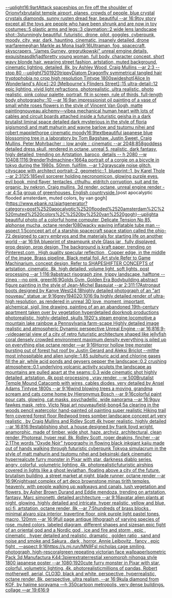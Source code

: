 [--uplight](https://www.ebank.nz/aiartgenerator?category=--uplight)[16:9](https://www.ebank.nz/aiartgenerator?category=16%3A9)[art](https://www.ebank.nz/aiartgenerator?category=art)[Attack spaceships on fire off the shoulder of Orion](https://www.ebank.nz/aiartgenerator?category=Attack%2520spaceships%2520on%2520fire%2520off%2520the%2520shoulder%2520of%2520Orion)[vfx](https://www.ebank.nz/aiartgenerator?category=vfx)[brutalist temple airport, planes, crowds of people, blue crystal crystals diamonds, sunny rusten dread fear, beautiful --ar 16:9](https://www.ebank.nz/aiartgenerator?category=brutalist%2520temple%2520airport%2C%2520planes%2C%2520crowds%2520of%2520people%2C%2520blue%2520crystal%2520crystals%2520diamonds%2C%2520sunny%2520rusten%2520dread%2520fear%2C%2520beautiful%2520--ar%252016%3A9)[toy story except all the toys are people who have been shrunk and are now in toy costumes::5 plastic arms and legs::3 claymation::2 wide lens landscape shot::3](https://www.ebank.nz/aiartgenerator?category=toy%2520story%2520except%2520all%2520the%2520toys%2520are%2520people%2520who%2520have%2520been%2520shrunk%2520and%2520are%2520now%2520in%2520toy%2520costumes%3A%3A5%2520plastic%2520arms%2520and%2520legs%3A%3A3%2520claymation%3A%3A2%2520wide%2520lens%2520landscape%2520shot%3A%3A3)[stunningly beautiful, futuristic, drone, pilot, goggles, cyberpunk, moody, city, war, dark, haunting, cinematic, insanely detailed, drone warfare](https://www.ebank.nz/aiartgenerator?category=stunningly%2520beautiful%2C%2520futuristic%2C%2520drone%2C%2520pilot%2C%2520goggles%2C%2520cyberpunk%2C%2520moody%2C%2520city%2C%2520war%2C%2520dark%2C%2520haunting%2C%2520cinematic%2C%2520insanely%2520detailed%2C%2520drone%2520warfare)[meghan Markle as Mona lisa](https://www.ebank.nz/aiartgenerator?category=meghan%2520Markle%2520as%2520Mona%2520lisa)[9:16](https://www.ebank.nz/aiartgenerator?category=9%3A16)[Ultraman, fog, spacecraft, skyscrapers, "James Gurney, gregrutkowski" unreal emgine details, exquisite](https://www.ebank.nz/aiartgenerator?category=Ultraman%2C%2520fog%2C%2520spacecraft%2C%2520skyscrapers%2C%2520%22James%2520Gurney%2C%2520gregrutkowski%22%2520unreal%2520emgine%2520details%2C%2520exquisite)[asdlkfjadf](https://www.ebank.nz/aiartgenerator?category=asdlkfjadf)[pretty young woman, full body, character concept, short wavy blonde hair, wearing street fashion, artstation, muted background, cinematic lighting, detailed, 8k, by Ashley Wood, Craig Mullins --ar 2:3 --stop 80 --uplight](https://www.ebank.nz/aiartgenerator?category=pretty%2520young%2520woman%2C%2520full%2520body%2C%2520character%2520concept%2C%2520short%2520wavy%2520blonde%2520hair%2C%2520wearing%2520street%2520fashion%2C%2520artstation%2C%2520muted%2520background%2C%2520cinematic%2520lighting%2C%2520detailed%2C%25208k%2C%2520by%2520Ashley%2520Wood%2C%2520Craig%2520Mullins%2520--ar%25202%3A3%2520--stop%252080%2520--uplight)[750](https://www.ebank.nz/aiartgenerator?category=750)[1920](https://www.ebank.nz/aiartgenerator?category=1920)[trippy](https://www.ebank.nz/aiartgenerator?category=trippy)[Diatom Dragonfly symmetrical tangled hair tryptophobia no crop high resolution Tintype 1800s](https://www.ebank.nz/aiartgenerator?category=Diatom%2520Dragonfly%2520symmetrical%2520tangled%2520hair%2520tryptophobia%2520no%2520crop%2520high%2520resolution%2520Tintype%25201800s)[wideshot](https://www.ebank.nz/aiartgenerator?category=wideshot)[[Alice In Wonderland's Alice]::20 [Melbourne's Flinders Street]::15 ultra-detail::12 epic lighting, vivid light refractions, photorealistic, ultra realistic, photo realistic, pink colour palette, portrait, fit in screen, rule of thirds, full-length body photography::10 —ar 16:9](https://www.ebank.nz/aiartgenerator?category=%5BAlice%2520In%2520Wonderland%27s%2520Alice%5D%3A%3A20%2520%5BMelbourne%27s%2520Flinders%2520Street%5D%3A%3A15%2520ultra-detail%3A%3A12%2520epic%2520lighting%2C%2520vivid%2520light%2520refractions%2C%2520photorealistic%2C%2520ultra%2520realistic%2C%2520photo%2520realistic%2C%2520pink%2520colour%2520palette%2C%2520portrait%2C%2520fit%2520in%2520screen%2C%2520rule%2520of%2520thirds%2C%2520full-length%2520body%2520photography%3A%3A10%2520%E2%80%94ar%252016%3A9)[an impressionist oil painting of a vase of small white roses flowers in the style of Vincent Van Gogh, matte painting](https://www.ebank.nz/aiartgenerator?category=an%2520impressionist%2520oil%2520painting%2520of%2520a%2520vase%2520of%2520small%2520white%2520roses%2520flowers%2520in%2520the%2520style%2520of%2520Vincent%2520Van%2520Gogh%2C%2520matte%2520painting)[nouveau,](https://www.ebank.nz/aiartgenerator?category=nouveau%2C)[alchemy](https://www.ebank.nz/aiartgenerator?category=alchemy)[—vibe](https://www.ebank.nz/aiartgenerator?category=%E2%80%94vibe)[a mechanical human heart with lots of cables and circuit boards attached inside a futuristic geisha in a dark brutalist liminal space detailed dark mysterious in the style of floria sigismondi and matt mahurin and wayne barlow and tsutomu nihei and robert mapplethorpe cinematic moody](https://www.ebank.nz/aiartgenerator?category=a%2520mechanical%2520human%2520heart%2520with%2520lots%2520of%2520cables%2520and%2520circuit%2520boards%2520attached%2520inside%2520a%2520futuristic%2520geisha%2520in%2520a%2520dark%2520brutalist%2520liminal%2520space%2520detailed%2520dark%2520mysterious%2520in%2520the%2520style%2520of%2520floria%2520sigismondi%2520and%2520matt%2520mahurin%2520and%2520wayne%2520barlow%2520and%2520tsutomu%2520nihei%2520and%2520robert%2520mapplethorpe%2520cinematic%2520moody)[16:9](https://www.ebank.nz/aiartgenerator?category=16%3A9)[text](https://www.ebank.nz/aiartgenerator?category=text)[beautiful japanese blue blossoming tree in a laboratory by Tom Bagshaw, Justin Sweet, Craig Mullins, Peter Mohrbacher :: low angle :: cinematic --ar 2048:858](https://www.ebank.nz/aiartgenerator?category=beautiful%2520japanese%2520blue%2520blossoming%2520tree%2520in%2520a%2520laboratory%2520by%2520Tom%2520Bagshaw%2C%2520Justin%2520Sweet%2C%2520Craig%2520Mullins%2C%2520Peter%2520Mohrbacher%2520%3A%3A%2520low%2520angle%2520%3A%3A%2520cinematic%2520--ar%25202048%3A858)[goddess detailed dress skull, rendered in octane, unreal 5, realistic, dark fantasy, higly detailed, trending on Artstation, baroco, details -- h 2080 --w 1040](https://www.ebank.nz/aiartgenerator?category=goddess%2520detailed%2520dress%2520skull%2C%2520rendered%2520in%2520octane%2C%2520unreal%25205%2C%2520realistic%2C%2520dark%2520fantasy%2C%2520higly%2520detailed%2C%2520trending%2520on%2520Artstation%2C%2520baroco%2C%2520details%2520--%2520h%25202080%2520--w%25201040)[8:11](https://www.ebank.nz/aiartgenerator?category=8%3A11)[16:9](https://www.ebank.nz/aiartgenerator?category=16%3A9)[render](https://www.ebank.nz/aiartgenerator?category=render)[1](https://www.ebank.nz/aiartgenerator?category=1)[hd](https://www.ebank.nz/aiartgenerator?category=hd)[machine](https://www.ebank.nz/aiartgenerator?category=machine)[<1664](https://www.ebank.nz/aiartgenerator?category=%3C1664)[a portrait of a corgie on a bicycle  in tokyo during the 1980s, 50mm, fujifilm, --ar 1:2](https://www.ebank.nz/aiartgenerator?category=a%2520portrait%2520of%2520a%2520corgie%2520on%2520a%2520bicycle%2520%2520in%2520tokyo%2520during%2520the%25201980s%2C%252050mm%2C%2520fujifilm%2C%2520--ar%25201%3A2)[grayscale noise glitch, cityscape with architect portrait::2, geometric::1, blueprint::1, by Karel Thole --ar 2:3](https://www.ebank.nz/aiartgenerator?category=grayscale%2520noise%2520glitch%2C%2520cityscape%2520with%2520architect%2520portrait%3A%3A2%2C%2520geometric%3A%3A1%2C%2520blueprint%3A%3A1%2C%2520by%2520Karel%2520Thole%2520--ar%25202%3A3)[125:185](https://www.ebank.nz/aiartgenerator?category=125%3A185)[evil sorcerer holding necronomicon, glowing purple eyes, evil book, mind flayer, tentacles, cthulhu, eldritch corruption, suit and tie, organic, by nekron, Craig mullins, 3d render, octane, unreal engine render --ar 4:5](https://www.ebank.nz/aiartgenerator?category=evil%2520sorcerer%2520holding%2520necronomicon%2C%2520glowing%2520purple%2520eyes%2C%2520evil%2520book%2C%2520mind%2520flayer%2C%2520tentacles%2C%2520cthulhu%2C%2520eldritch%2520corruption%2C%2520suit%2520and%2520tie%2C%2520organic%2C%2520by%2520nekron%2C%2520Craig%2520mullins%2C%25203d%2520render%2C%2520octane%2C%2520unreal%2520engine%2520render%2520--ar%25204%3A5)[a group of greenhouses. English countryside.](https://www.ebank.nz/aiartgenerator?category=a%2520group%2520of%2520greenhouses.%2520English%2520countryside.)[post apocalyptic flooded amsterdam, muted colors, by van gogh](https://www.ebank.nz/aiartgenerator?category=post%2520apocalyptic%2520flooded%2520amsterdam%2C%2520muted%2520colors%2C%2520by%2520van%2520gogh)[--uplight](https://www.ebank.nz/aiartgenerator?category=--uplight)[a beautiful photo of a colorful home computer, Delicate Tension No 85, alphonse mucha, octane render](https://www.ebank.nz/aiartgenerator?category=a%2520beautiful%2520photo%2520of%2520a%2520colorful%2520home%2520computer%2C%2520Delicate%2520Tension%2520No%252085%2C%2520alphonse%2520mucha%2C%2520octane%2520render)[1080](https://www.ebank.nz/aiartgenerator?category=1080)[wacky waving inflatable tube man --aspect 1:5](https://www.ebank.nz/aiartgenerator?category=wacky%2520waving%2520inflatable%2520tube%2520man%2520--aspect%25201%3A5)[concept art of a starship spacecraft space station called the ohio-72 designed to carry embryos and the materials for starting life on another world --ar 16:9](https://www.ebank.nz/aiartgenerator?category=concept%2520art%2520of%2520a%2520starship%2520spacecraft%2520space%2520station%2520called%2520the%2520ohio-72%2520designed%2520to%2520carry%2520embryos%2520and%2520the%2520materials%2520for%2520starting%2520life%2520on%2520another%2520world%2520--ar%252016%3A9)[A blueprint of steampunk style Glass jar ,  fully displayed, prop design, prop design, The background is kraft paper,  trending on Pinterest.com  , High quality specular reflection ,  Copper  edge, in the middle of the image, Brass pipeline,  Black metal foil,  Art style Refer to Game Machinarium.  concept design, Refer to SHAPESHIFTER CONCEPTS  of artstation, cinematic,  8k, high detailed,  volume light,  soft lights,  post processing    --ar 1:1](https://www.ebank.nz/aiartgenerator?category=A%2520blueprint%2520of%2520steampunk%2520style%2520Glass%2520jar%2520%2C%2520%2520fully%2520displayed%2C%2520prop%2520design%2C%2520prop%2520design%2C%2520The%2520background%2520is%2520kraft%2520paper%2C%2520%2520trending%2520on%2520Pinterest.com%2520%2520%2C%2520High%2520quality%2520specular%2520reflection%2520%2C%2520%2520Copper%2520%2520edge%2C%2520in%2520the%2520middle%2520of%2520the%2520image%2C%2520Brass%2520pipeline%2C%2520%2520Black%2520metal%2520foil%2C%2520%2520Art%2520style%2520Refer%2520to%2520Game%2520Machinarium.%2520%2520concept%2520design%2C%2520Refer%2520to%2520SHAPESHIFTER%2520CONCEPTS%2520%2520of%2520artstation%2C%2520cinematic%2C%2520%25208k%2C%2520high%2520detailed%2C%2520%2520volume%2520light%2C%2520%2520soft%2520lights%2C%2520%2520post%2520processing%2520%2520%2520%2520--ar%25201%3A1)[16:9](https://www.ebank.nz/aiartgenerator?category=16%3A9)[abstract risograph zine, trippy landscape, halftone --zineq --no pink, green](https://www.ebank.nz/aiartgenerator?category=abstract%2520risograph%2520zine%2C%2520trippy%2520landscape%2C%2520halftone%2520--zineq%2520--no%2520pink%2C%2520green)[16:9](https://www.ebank.nz/aiartgenerator?category=16%3A9)[Golds Gym, Golden Era Bodybuilding,](https://www.ebank.nz/aiartgenerator?category=Golds%2520Gym%2C%2520Golden%2520Era%2520Bodybuilding%2C)[abstract figure painting in the style of Jean-Michel Basquiat --ar 2:3](https://www.ebank.nz/aiartgenerator?category=abstract%2520figure%2520painting%2520in%2520the%2520style%2520of%2520Jean-Michel%2520Basquiat%2520--ar%25202%3A3)[11:17](https://www.ebank.nz/aiartgenerator?category=11%3A17)[Astronaut boots designed by Kanye West](https://www.ebank.nz/aiartgenerator?category=Astronaut%2520boots%2520designed%2520by%2520Kanye%2520West)[24:18](https://www.ebank.nz/aiartgenerator?category=24%3A18)[highly detailed photograph of an "art nouveau" statue :ar 9:16](https://www.ebank.nz/aiartgenerator?category=highly%2520detailed%2520photograph%2520of%2520an%2520%22art%2520nouveau%22%2520statue%2520%3Aar%25209%3A16)[grey](https://www.ebank.nz/aiartgenerator?category=grey)[1940](https://www.ebank.nz/aiartgenerator?category=1940)[20:10](https://www.ebank.nz/aiartgenerator?category=20%3A10)[16:9](https://www.ebank.nz/aiartgenerator?category=16%3A9)[a highly detailed render of ultra-high resolution, as rendered in unreal 3D love, moment, important, alchemical, sigil, line drawing, painting of an an abandoned 19th-century apartment taken over by vegetation hyperdetailed doorknob productions photorealistic, highly-detailed, skulls 1920's steam engine locomotive a mountain lake rainbow a Pennsylvania farm-scape Highly detailed image realistic and atmospheric Dynamic perspective Unreal Engine --ar 16:8](https://www.ebank.nz/aiartgenerator?category=a%2520highly%2520detailed%2520render%2520of%2520ultra-high%2520resolution%2C%2520as%2520rendered%2520in%2520unreal%25203D%2520love%2C%2520moment%2C%2520important%2C%2520alchemical%2C%2520sigil%2C%2520line%2520drawing%2C%2520painting%2520of%2520an%2520an%2520abandoned%252019th-century%2520apartment%2520taken%2520over%2520by%2520vegetation%2520hyperdetailed%2520doorknob%2520productions%2520photorealistic%2C%2520highly-detailed%2C%2520skulls%25201920%27s%2520steam%2520engine%2520locomotive%2520a%2520mountain%2520lake%2520rainbow%2520a%2520Pennsylvania%2520farm-scape%2520Highly%2520detailed%2520image%2520realistic%2520and%2520atmospheric%2520Dynamic%2520perspective%2520Unreal%2520Engine%2520--ar%252016%3A8)[16:9](https://www.ebank.nz/aiartgenerator?category=16%3A9)[--video](https://www.ebank.nz/aiartgenerator?category=--video)[aerial view of a city of retro futuristic architecture shaped like jellyfish coral densely crowded environment maximum density everything is piled up on everything else octane render —ar 9:16](https://www.ebank.nz/aiartgenerator?category=aerial%2520view%2520of%2520a%2520city%2520of%2520retro%2520futuristic%2520architecture%2520shaped%2520like%2520jellyfish%2520coral%2520densely%2520crowded%2520environment%2520maximum%2520density%2520everything%2520is%2520piled%2520up%2520on%2520everything%2520else%2520octane%2520render%2520%E2%80%94ar%25209%3A16)[Horror hollow tree monster bursting out of forest hut roof by Justin Gerard and Aleksi Briclot --ml](https://www.ebank.nz/aiartgenerator?category=Horror%2520hollow%2520tree%2520monster%2520bursting%2520out%2520of%2520forest%2520hut%2520roof%2520by%2520Justin%2520Gerard%2520and%2520Aleksi%2520Briclot%2520--ml)[the most inhospitable and alien jungle::1.85 sulphuric acid and chlorine gases fill the air, while acid ponds and geysers pepper the landscape::0.2  crushing atmosphere::0.1 underlying volcanic activity sculpts the landscape as mountains are pulled apart at the seams::0.3 wide cinematic shot highly detailed, artstation, 4k post-processing , vray render, --w 500](https://www.ebank.nz/aiartgenerator?category=the%2520most%2520inhospitable%2520and%2520alien%2520jungle%3A%3A1.85%2520sulphuric%2520acid%2520and%2520chlorine%2520gases%2520fill%2520the%2520air%2C%2520while%2520acid%2520ponds%2520and%2520geysers%2520pepper%2520the%2520landscape%3A%3A0.2%2520%2520crushing%2520atmosphere%3A%3A0.1%2520underlying%2520volcanic%2520activity%2520sculpts%2520the%2520landscape%2520as%2520mountains%2520are%2520pulled%2520apart%2520at%2520the%2520seams%3A%3A0.3%2520wide%2520cinematic%2520shot%2520highly%2520detailed%2C%2520artstation%2C%25204k%2520post-processing%2520%2C%2520vray%2520render%2C%2520--w%2520500)[Brutalist Temple Mound Catacomb with wires, cables diodes, very detailed by Ansel Adams Tintype 1800s --ar 9:16](https://www.ebank.nz/aiartgenerator?category=Brutalist%2520Temple%2520Mound%2520Catacomb%2520with%2520wires%2C%2520cables%2520diodes%2C%2520very%2520detailed%2520by%2520Ansel%2520Adams%2520Tintype%25201800s%2520--ar%25209%3A16)[wind blowing trees a moving, grandma scream and cats come home by Hieronymus Bosch --ar 9:16](https://www.ebank.nz/aiartgenerator?category=wind%2520blowing%2520trees%2520a%2520moving%2C%2520grandma%2520scream%2520and%2520cats%2520come%2520home%2520by%2520Hieronymus%2520Bosch%2520--ar%25209%3A16)[colorful paint pour cats, glowing, cat masks, psychadellic, wide panorama  --ar 16:9](https://www.ebank.nz/aiartgenerator?category=colorful%2520paint%2520pour%2520cats%2C%2520glowing%2C%2520cat%2520masks%2C%2520psychadellic%2C%2520wide%2520panorama%2520%2520--ar%252016%3A9)[guy fawkes mask, retro, Victo Ngai art nouveau](https://www.ebank.nz/aiartgenerator?category=guy%2520fawkes%2520mask%2C%2520retro%2C%2520Victo%2520Ngai%2520art%2520nouveau)[field](https://www.ebank.nz/aiartgenerator?category=field)[-](https://www.ebank.nz/aiartgenerator?category=-)[bong](https://www.ebank.nz/aiartgenerator?category=bong)[4:5](https://www.ebank.nz/aiartgenerator?category=4%3A5)[a clearing in the woods pencil watercolor hand-painted oil painting super realistic Hiking trail fern covered forest floor Redwood trees somber landscape concept art very realistic , by Craig Mullins and Ridley Scott 4k hyper realistic, highly detailed --ar 16:8](https://www.ebank.nz/aiartgenerator?category=a%2520clearing%2520in%2520the%2520woods%2520pencil%2520watercolor%2520hand-painted%2520oil%2520painting%2520super%2520realistic%2520Hiking%2520trail%2520fern%2520covered%2520forest%2520floor%2520Redwood%2520trees%2520somber%2520landscape%2520concept%2520art%2520very%2520realistic%2520%2C%2520by%2520Craig%2520Mullins%2520and%2520Ridley%2520Scott%25204k%2520hyper%2520realistic%2C%2520highly%2520detailed%2520--ar%252016%3A8)[16:9](https://www.ebank.nz/aiartgenerator?category=16%3A9)[establishing shot, a house designed by frank lloyd wright, anamorphic, made of timber, wide shot, haze, archviz, architectural, clean render, Photoreal, hyper real, 8k, Ridley Scott, roger deakins, fincher --ar 2:1](https://www.ebank.nz/aiartgenerator?category=establishing%2520shot%2C%2520a%2520house%2520designed%2520by%2520frank%2520lloyd%2520wright%2C%2520anamorphic%2C%2520made%2520of%2520timber%2C%2520wide%2520shot%2C%2520haze%2C%2520archviz%2C%2520architectural%2C%2520clean%2520render%2C%2520Photoreal%2C%2520hyper%2520real%2C%25208k%2C%2520Ridley%2520Scott%2C%2520roger%2520deakins%2C%2520fincher%2520--ar%25202%3A1)[The words “Oxyde Noir” typography in flowing black ink](https://www.ebank.nz/aiartgenerator?category=The%2520words%2520%E2%80%9COxyde%2520Noir%E2%80%9D%2520typography%2520in%2520flowing%2520black%2520ink)[giant kaiju made out of hands walking through futuristic cyberpunk Tokyo](https://www.ebank.nz/aiartgenerator?category=giant%2520kaiju%2520made%2520out%2520of%2520hands%2520walking%2520through%2520futuristic%2520cyberpunk%2520Tokyo)[a simulacrum in the style of matt mahurin and tsutomu nihei and beksinski dark cinematic hyperreal](https://www.ebank.nz/aiartgenerator?category=a%2520simulacrum%2520in%2520the%2520style%2520of%2520matt%2520mahurin%2520and%2520tsutomu%2520nihei%2520and%2520beksinski%2520dark%2520cinematic%2520hyperreal)[cute furry monster in Pixar with star, darkness diablo series, angry, colorful, volumetric lighting, 4k, photorealistic](https://www.ebank.nz/aiartgenerator?category=cute%2520furry%2520monster%2520in%2520Pixar%2520with%2520star%2C%2520darkness%2520diablo%2520series%2C%2520angry%2C%2520colorful%2C%2520volumetric%2520lighting%2C%25204k%2C%2520photorealistic)[futuristic airships covered in lights like a ghost leviathan, floating above a city of the future, brutalism building, a street market at night, blade runner, octane render --ar 16:9](https://www.ebank.nz/aiartgenerator?category=futuristic%2520airships%2520covered%2520in%2520lights%2520like%2520a%2520ghost%2520leviathan%2C%2520floating%2520above%2520a%2520city%2520of%2520the%2520future%2C%2520brutalism%2520building%2C%2520a%2520street%2520market%2520at%2520night%2C%2520blade%2520runner%2C%2520octane%2520render%2520--ar%252016%3A9)[Knight](https://www.ebank.nz/aiartgenerator?category=Knight)[vast complex of art deco brownstone minas tirith temples, heavenly, with people walking up walkways and canals, lush vegetation and flowers, by Asher Brown Durand and Eddie mendoza, trending on artstation, fantasy, Marc simonetti, detailed architecture --ar 9:16](https://www.ebank.nz/aiartgenerator?category=vast%2520complex%2520of%2520art%2520deco%2520brownstone%2520minas%2520tirith%2520temples%2C%2520heavenly%2C%2520with%2520people%2520walking%2520up%2520walkways%2520and%2520canals%2C%2520lush%2520vegetation%2520and%2520flowers%2C%2520by%2520Asher%2520Brown%2520Durand%2520and%2520Eddie%2520mendoza%2C%2520trending%2520on%2520artstation%2C%2520fantasy%2C%2520Marc%2520simonetti%2C%2520detailed%2520architecture%2520--ar%25209%3A16)[avatar alien plants at night, glowing, highly detailed and intricate, hyper realistic, yellow and blue, sci fi, artstation, octane render, 8k --ar 7:5](https://www.ebank.nz/aiartgenerator?category=avatar%2520alien%2520plants%2520at%2520night%2C%2520glowing%2C%2520highly%2520detailed%2520and%2520intricate%2C%2520hyper%2520realistic%2C%2520yellow%2520and%2520blue%2C%2520sci%2520fi%2C%2520artstation%2C%2520octane%2520render%2C%25208k%2520--ar%25207%3A5)[hundreds of brass blocks , minimal alvaro siza interior, travertine floor, pink purple light pastel tones, macro, 120mm  --ar 16:9](https://www.ebank.nz/aiartgenerator?category=hundreds%2520of%2520brass%2520blocks%2520%2C%2520minimal%2520alvaro%2520siza%2520interior%2C%2520travertine%2520floor%2C%2520pink%2520purple%2520light%2520pastel%2520tones%2C%2520macro%2C%2520120mm%2520%2520--ar%252016%3A9)[full page antique lithograph of varying species of rose, muted colors, labeled diagram, different shapes and sizes](https://www.ebank.nz/aiartgenerator?category=full%2520page%2520antique%2520lithograph%2520of%2520varying%2520species%2520of%2520rose%2C%2520muted%2520colors%2C%2520labeled%2520diagram%2C%2520different%2520shapes%2520and%2520sizes)[an epic fight of an oriental god and a Nordic god , ice and fire and storm , epic , cinematic , hyper detailed and realistic, dramatic , golden ratio , sand and noise and smoke and Sakura , dark , horror, Annie Leibovitz , fancy , epic fight , —aspect 9:16](https://www.ebank.nz/aiartgenerator?category=an%2520epic%2520fight%2520of%2520an%2520oriental%2520god%2520and%2520a%2520Nordic%2520god%2520%2C%2520ice%2520and%2520fire%2520and%2520storm%2520%2C%2520epic%2520%2C%2520cinematic%2520%2C%2520hyper%2520detailed%2520and%2520realistic%2C%2520dramatic%2520%2C%2520golden%2520ratio%2520%2C%2520sand%2520and%2520noise%2520and%2520smoke%2520and%2520Sakura%2520%2C%2520dark%2520%2C%2520horror%2C%2520Annie%2520Leibovitz%2520%2C%2520fancy%2520%2C%2520epic%2520fight%2520%2C%2520%E2%80%94aspect%25209%3A16)[https://s.mj.run/MN9Fsl  nicholas cage smiling, photograph, high-res](https://www.ebank.nz/aiartgenerator?category=https%3A//s.mj.run/MN9Fsl%2520%2520nicholas%2520cage%2520smiling%2C%2520photograph%2C%2520high-res)[coral](https://www.ebank.nz/aiartgenerator?category=coral)[green repeating victorian face wallpaper](https://www.ebank.nz/aiartgenerator?category=green%2520repeating%2520victorian%2520face%2520wallpaper)[Isometric Pack 3d,Manufactura K4](https://www.ebank.nz/aiartgenerator?category=Isometric%2520Pack%25203d%2CManufactura%2520K4)[4:3](https://www.ebank.nz/aiartgenerator?category=4%3A3)[pier](https://www.ebank.nz/aiartgenerator?category=pier)[extraterrestial xenomorph nihonga style 1800 japanese poster --ar 1080:1920](https://www.ebank.nz/aiartgenerator?category=extraterrestial%2520xenomorph%2520nihonga%2520style%25201800%2520japanese%2520poster%2520--ar%25201080%3A1920)[cute furry monster in Pixar with star, colorful, volumetric lighting, 4k, photorealistic](https://www.ebank.nz/aiartgenerator?category=cute%2520furry%2520monster%2520in%2520Pixar%2520with%2520star%2C%2520colorful%2C%2520volumetric%2520lighting%2C%25204k%2C%2520photorealistic)[millions of pandas, Robert motherwell, aerial, CLO3D, black and white, perspective, hyperrealistic, octane render, 8k, perspective, ultra realism, --ar 16:9](https://www.ebank.nz/aiartgenerator?category=millions%2520of%2520pandas%2C%2520Robert%2520motherwell%2C%2520aerial%2C%2520CLO3D%2C%2520black%2520and%2520white%2C%2520perspective%2C%2520hyperrealistic%2C%2520octane%2520render%2C%25208k%2C%2520perspective%2C%2520ultra%2520realism%2C%2520--ar%252016%3A9)[kula diamond from KOF, by hajime sorayama —h 350](https://www.ebank.nz/aiartgenerator?category=kula%2520diamond%2520from%2520KOF%2C%2520by%2520hajime%2520sorayama%2520%E2%80%94h%2520350)[cartoon metropolis, very dense buildings, collage —ar 19:6](https://www.ebank.nz/aiartgenerator?category=cartoon%2520metropolis%2C%2520very%2520dense%2520buildings%2C%2520collage%2520%E2%80%94ar%252019%3A6)[16:9](https://www.ebank.nz/aiartgenerator?category=16%3A9)